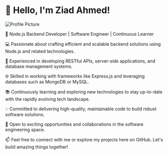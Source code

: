 # 👋 Hello, I'm Ziad Ahmed!

![Profile Picture](![fotor-ai-2023071463711](https://github.com/ZiadAhmed184/ZiadAhmed184/assets/91778232/c46bce88-791a-4403-8f09-d911af52996a)
)

🌟 Node.js Backend Developer | Software Engineer | Continuous Learner

💻 Passionate about crafting efficient and scalable backend solutions using Node.js and related technologies.

🚀 Experienced in developing RESTful APIs, server-side applications, and database management systems.

🌐 Skilled in working with frameworks like Express.js and leveraging databases such as MongoDB or MySQL.

📚 Continuously learning and exploring new technologies to stay up-to-date with the rapidly evolving tech landscape.

💡 Committed to delivering high-quality, maintainable code to build robust software solutions.

🌱 Open to exciting opportunities and collaborations in the software engineering space.

📫 Feel free to connect with me or explore my projects here on GitHub. Let's build amazing things together!
